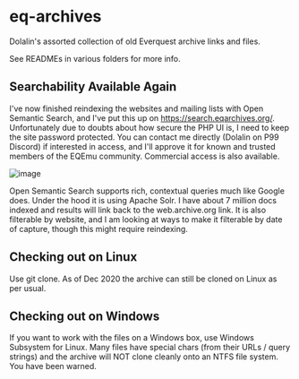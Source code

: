 # eq-archives
Dolalin's assorted collection of old Everquest archive links and files.

See READMEs in various folders for more info.

## Searchability Available Again
I've now finished reindexing the websites and mailing lists with Open Semantic Search, and I've put this up on https://search.eqarchives.org/. Unfortunately due to doubts about how secure the PHP UI is, I need to keep the site password protected. You can contact me directly (Dolalin on P99 Discord) if interested in access, and I'll approve it for known and trusted members of the EQEmu community. Commercial access is also available.

![image](https://user-images.githubusercontent.com/3513358/124090908-34e9b300-da4d-11eb-8c19-8063398ce6e5.png)

Open Semantic Search supports rich, contextual queries much like Google does. Under the hood it is using Apache Solr. I have about 7 million docs indexed and results will link back to the web.archive.org link. It is also filterable by website, and I am looking at ways to make it filterable by date of capture, though this might require reindexing. 

## Checking out on Linux
Use git clone. As of Dec 2020 the archive can still be cloned on Linux as per usual.

## Checking out on Windows
If you want to work with the files on a Windows box, use Windows Subsystem for Linux. Many files have special chars (from their URLs / query strings) and the archive will NOT clone cleanly onto an NTFS file system. You have been warned.

